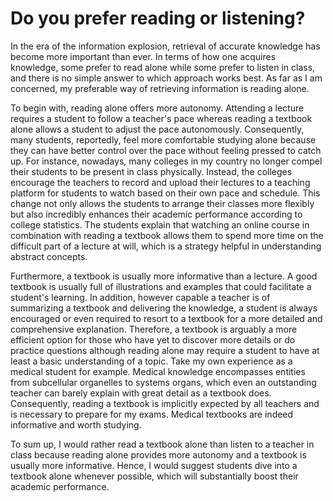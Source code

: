 # Do you prefer reading or listening?

In the era of the information explosion, retrieval of accurate knowledge has become more important than ever. In terms of how one acquires knowledge, some prefer to read alone while some prefer to listen in class, and there is no simple answer to which approach works best. As far as I am concerned, my preferable way of retrieving information is reading alone.

To begin with, reading alone offers more autonomy. Attending a lecture requires a student to follow a teacher's pace whereas reading a textbook alone allows a student to adjust the pace autonomously. Consequently, many students, reportedly, feel more comfortable studying alone because they can have better control over the pace without feeling pressed to catch up. For instance, nowadays, many colleges in my country no longer compel their students to be present in class physically. Instead, the colleges encourage the teachers to record and upload their lectures to a teaching platform for students to watch based on their own pace and schedule. This change not only allows the students to arrange their classes more flexibly but also incredibly enhances their academic performance according to college statistics. The students explain that watching an online course in combination with reading a textbook allows them to spend more time on the difficult part of a lecture at will, which is a strategy helpful in understanding abstract concepts.

Furthermore, a textbook is usually more informative than a lecture. A good textbook is usually full of illustrations and examples that could facilitate a student's learning. In addition, however capable a teacher is of summarizing a textbook and delivering the knowledge, a student is always encouraged or even required to resort to a textbook for a more detailed and comprehensive explanation. Therefore, a textbook is arguably a more efficient option for those who have yet to discover more details or do practice questions although reading alone may require a student to have at least a basic understanding of a topic. Take my own experience as a medical student for example. Medical knowledge encompasses entities from subcellular organelles to systems organs, which even an outstanding teacher can barely explain with great detail as a textbook does. Consequently, reading a textbook is implicitly expected by all teachers and is necessary to prepare for my exams. Medical textbooks are indeed informative and worth studying.

To sum up, I would rather read a textbook alone than listen to a teacher in class because reading alone provides more autonomy and a textbook is usually more informative. Hence, I would suggest students dive into a textbook alone whenever possible, which will substantially boost their academic performance.
